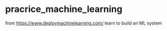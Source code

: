 # pracrice_machine_learning
from https://www.deploymachinelearning.com/  learn to build an ML system

